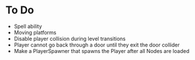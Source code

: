 # To Do

- Spell ability
- Moving platforms
- Disable player collision during level transitions
- Player cannot go back through a door until they exit the door collider
- Make a PlayerSpawner that spawns the Player after all Nodes are loaded
